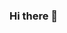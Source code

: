 ### Hi there 👋

<!--
**hmora4040/hmora4040** is a ✨ _special_ ✨ repository because its `README.md` (this file) appears on your GitHub profile.

Here are some ideas to get you started:

- 🔭 I’m currently working on procurement
- 🌱 I’m currently learning SQL
- 👯 I’m looking to collaborate on ...
- 🤔 I’m looking for help with SQL
- 💬 Ask me about Anime 
- 📫 How to reach me: ...
- 😄 Pronouns: ...
- ⚡ Fun fact: ...
-->
